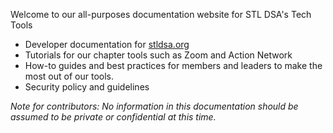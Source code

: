 Welcome to our all-purposes documentation website for STL DSA's Tech Tools

- Developer documentation for [stldsa.org](https://stldsa.org)
- Tutorials for our chapter tools such as Zoom and Action Network
- How-to guides and best practices for members and leaders to make the most out of our tools.
- Security policy and guidelines

_Note for contributors: No information in this documentation should be assumed to be private or confidential at this time._
